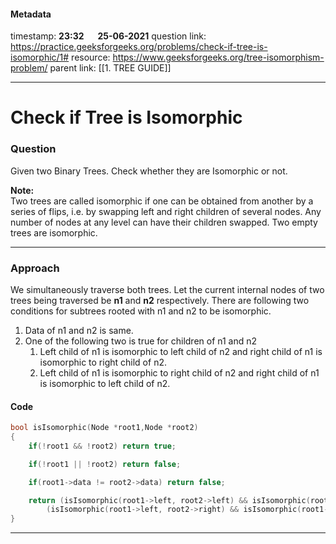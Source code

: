 #### Metadata

timestamp: **23:32**  &emsp;  **25-06-2021**
question link: https://practice.geeksforgeeks.org/problems/check-if-tree-is-isomorphic/1#
resource: https://www.geeksforgeeks.org/tree-isomorphism-problem/
parent link: [[1. TREE GUIDE]]

---

# Check if Tree is Isomorphic

### Question

Given two Binary Trees. Check whether they are Isomorphic or not.

**Note:**   
Two trees are called isomorphic if one can be obtained from another by a series of flips, i.e. by swapping left and right children of several nodes. Any number of nodes at any level can have their children swapped. Two empty trees are isomorphic.

---


### Approach

We simultaneously traverse both trees. Let the current internal nodes of two trees being traversed be **n1** and **n2** respectively. There are following two conditions for subtrees rooted with n1 and n2 to be isomorphic.  
1) Data of n1 and n2 is same.  
2) One of the following two is true for children of n1 and n2  
	1) Left child of n1 is isomorphic to left child of n2 and right child of n1 is isomorphic to right child of n2.  
	2)  Left child of n1 is isomorphic to right child of n2 and right child of n1 is isomorphic to left child of n2.

#### Code

``` cpp
bool isIsomorphic(Node *root1,Node *root2)
{
	if(!root1 && !root2) return true;

	if(!root1 || !root2) return false;

	if(root1->data != root2->data) return false;

	return (isIsomorphic(root1->left, root2->left) && isIsomorphic(root1->right, root2->right)) ||
		(isIsomorphic(root1->left, root2->right) && isIsomorphic(root1->right, root2->left));
}

```

---


